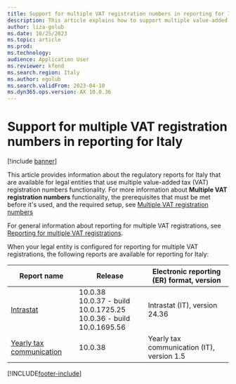 ```yaml
---
title: Support for multiple VAT registration numbers in reporting for Italy
description: This article explains how to support multiple value-added tax (VAT) registration numbers in reporting for Italy.
author: liza-golub
ms.date: 10/25/2023
ms.topic: article
ms.prod: 
ms.technology: 
audience: Application User
ms.reviewer: kfend
ms.search.region: Italy
ms.author: egolub
ms.search.validFrom: 2023-04-10
ms.dyn365.ops.version: AX 10.0.36
---
```


# Support for multiple VAT registration numbers in reporting for Italy

[!include [banner](../../includes/banner.md)]

This article provides information about the regulatory reports for Italy that are available for legal entities that use multiple value-added tax (VAT) registration numbers functionality. For more information about **Multiple VAT registration numbers** functionality, the prerequisites that must be met before it's used, and the required setup, see [Multiple VAT registration numbers](../global/emea-multiple-vat-registration-numbers.md)

For general information about reporting for multiple VAT registrations, see [Reporting for multiple VAT registrations](../global/emea-reporting-for-multiple-vat-registrations.md).

When your legal entity is configured for reporting for multiple VAT registrations, the following reports are available for reporting for Italy:

| Report name     | Release | Electronic reporting (ER) format, version                |
|-----------------|---------|-----------------------------------|
| [Intrastat](emea-ita-intrastat.md)       | 10.0.38<br>10.0.37 - build 10.0.1725.25<br>10.0.36 - build 10.0.1695.56 | Intrastat (IT), version 24.36 |
| [Yearly tax communication](emea-ita-yearly-tax-communication.md)   | 10.0.38 | Yearly tax communication (IT), version 1.5 |



[!INCLUDE[footer-include](../../../includes/footer-banner.md)]
